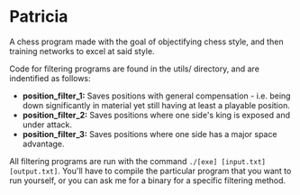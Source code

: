 # Patricia

A chess program made with the goal of objectifying chess style, and then training networks to excel at said style.

Code for filtering programs are found in the utils/ directory, and are indentified as follows:
- <b>position_filter_1:</b> Saves positions with general compensation - i.e. being down significantly in material yet still having at least a playable position.
- <b>position_filter_2:</b> Saves positions where one side's king is exposed and under attack.
- <b>position_filter_3:</b> Saves positions where one side has a major space advantage.

All filtering programs are run with the command `./[exe] [input.txt] [output.txt]`. You'll have to compile the particular program that you want to run yourself, or you can ask me for a binary for a specific filtering method.
